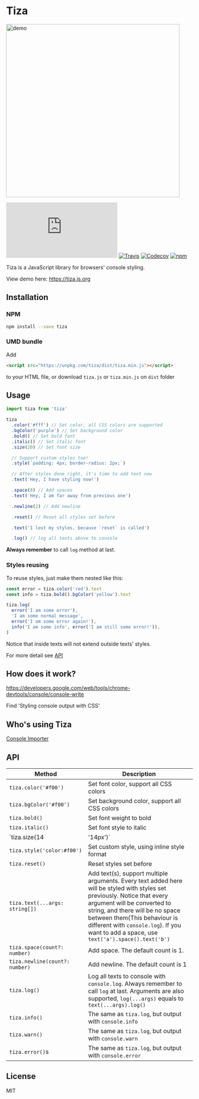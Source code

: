 # Tiza

[<img src="https://raw.githubusercontent.com/pd4d10/tiza/master/assets/demo.png" alt="demo" width="468">](https://tiza.js.org)

[![gzip size](http://img.badgesize.io/pd4d10/tiza/master/dist/tiza.min.js?compression=gzip)](https://raw.githubusercontent.com/pd4d10/tiza/master/dist/tiza.min.js)
[![Travis](https://img.shields.io/travis/pd4d10/tiza.svg)](https://travis-ci.org/pd4d10/tiza)
[![Codecov](https://img.shields.io/codecov/c/github/pd4d10/tiza.svg)](https://codecov.io/gh/pd4d10/tiza)
[![npm](https://img.shields.io/npm/v/tiza.svg)](https://www.npmjs.com/package/tiza)

Tiza is a JavaScript library for browsers' console styling.

View demo here: https://tiza.js.org

## Installation

### NPM

```sh
npm install --save tiza
```

### UMD bundle

Add

```html
<script src="https://unpkg.com/tiza/dist/tiza.min.js"></script>
```

to your HTML file, or download `tiza.js` or `tiza.min.js` on `dist` folder

## Usage

```js
import tiza from 'tiza'

tiza
  .color('#fff') // Set color, all CSS colors are supported
  .bgColor('purple') // Set background color
  .bold() // Set bold font
  .italic() // Set italic font
  .size(20) // Set font size

  // Support custom styles too!
  .style(`padding: 4px; border-radius: 2px;`)

  // After styles done right, it's time to add text now
  .text('Hey, I have styling now!')

  .space(8) // Add spaces
  .text('Hey, I am far away from previous one')

  .newline(2) // Add newline

  .reset() // Reset all styles set before

  .text('I lost my styles, because `reset` is called')

  .log() // log all texts above to console
```

**Always remember** to call `log` method at last.

### Styles reusing

To reuse styles, just make them nested like this:

```js
const error = tiza.color('red').text
const info = tiza.bold().bgColor('yellow').text

tiza.log(
  error('I am some error'),
  'I am some normal message',
  error('I am some error again!'),
  info('I am some info', error('I am still some error!')),
)
```

Notice that inside texts will not extend outside texts' styles.

For more detail see [API](#api)

## How does it work?

https://developers.google.com/web/tools/chrome-devtools/console/console-write

Find 'Styling console output with CSS'

## Who's using Tiza

[Console Importer](https://github.com/pd4d10/console-importer)

## API

| Method                         | Description                                                                                                                                                                                                                                                                                                              |
| ------------------------------ | ------------------------------------------------------------------------------------------------------------------------------------------------------------------------------------------------------------------------------------------------------------------------------------------------------------------------ |
| `tiza.color('#f00')`           | Set font color, support all CSS colors                                                                                                                                                                                                                                                                                   |
| `tiza.bgColor('#f00')`         | Set background color, support all CSS colors                                                                                                                                                                                                                                                                             |
| `tiza.bold()`                  | Set font weight to bold                                                                                                                                                                                                                                                                                                  |
| `tiza.italic()`                | Set font style to italic                                                                                                                                                                                                                                                                                                 |
| `tiza.size(14 | '14px')`       | Set font size, number will be converted to `px`                                                                                                                                                                                                                                                                          |
| `tiza.style('color:#f00')`     | Set custom style, using inline style format                                                                                                                                                                                                                                                                              |
| `tiza.reset()`                 | Reset styles set before                                                                                                                                                                                                                                                                                                  |
| `tiza.text(...args: string[])` | Add text(s), support multiple arguments. Every text added here will be styled with styles set previously. Notice that every argument will be converted to string, and there will be no space between them(This behaviour is different with `console.log`). If you want to add a space, use `text('a').space().text('b')` |
| `tiza.space(count?: number)`   | Add space. The default count is 1.                                                                                                                                                                                                                                                                                       |
| `tiza.newline(count?: number)` | Add newline. The default count is 1                                                                                                                                                                                                                                                                                      |
| `tiza.log()`                   | Log all texts to console with `console.log`. Always remember to call `log` at last. Arguments are also supported, `log(...args)` equals to `text(...args).log()`                                                                                                                                                         |
| `tiza.info()`                  | The same as `tiza.log`, but output with `console.info`                                                                                                                                                                                                                                                                   |
| `tiza.warn()`                  | The same as `tiza.log`, but output with `console.warn`                                                                                                                                                                                                                                                                   |
| `tiza.error()`s                | The same as `tiza.log`, but output with `console.error`                                                                                                                                                                                                                                                                  |

## License

MIT
